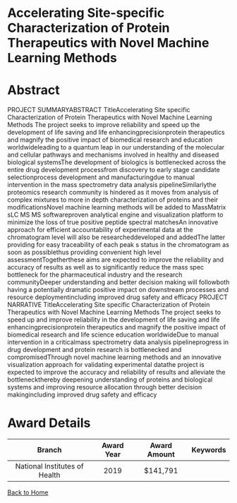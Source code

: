 
Accelerating Site-specific Characterization of Protein Therapeutics with Novel Machine Learning Methods
=======================================================================================================

# Abstract


PROJECT SUMMARYABSTRACT TitleAccelerating Site specific Characterization of Protein Therapeutics with Novel Machine Learning Methods The project seeks to improve reliability and speed up the development of life saving and life enhancingprecisionprotein therapeutics and magnify the positive impact of biomedical research and education worldwideleading to a quantum leap in our understanding of the molecular and cellular pathways and mechanisms involved in healthy and diseased biological systemsThe development of biologics is bottlenecked across the entire drug development processfrom discovery to early stage candidate selectionprocess development and manufacturingdue to manual intervention in the mass spectrometry data analysis pipelineSimilarlythe proteomics research community is hindered as it moves from analysis of complex mixtures to more in depth characterization of proteins and their modificationsNovel machine learning methods will be added to MassMatrix sLC MS MS softwareproven analytical engine and visualization platform to minimize the loss of true positive peptide spectral matchesAn innovative approach for efficient accountability of experimental data at the chromatogram level will also be researcheddeveloped and addedThe latter providing for easy traceability of each peak s status in the chromatogram as soon as possiblethus providing convenient high level assessmentTogetherthese aims are expected to improve the reliability and accuracy of results as well as to significantly reduce the mass spec bottleneck for the pharmaceutical industry and the research communityDeeper understanding and better decision making will followboth having a potentially dramatic positive impact on downstream processes and resource deploymentincluding improved drug safety and efficacy PROJECT NARRATIVE TitleAccelerating Site specific Characterization of Protein Therapeutics with Novel Machine Learning Methods The project seeks to speed up and improve reliability in the development of life saving and life enhancingprecisionprotein therapeutics and magnify the positive impact of biomedical research and life science education worldwideDue to manual intervention in a criticalmass spectrometry data analysis pipelineprogress in drug development and protein research is bottlenecked and compromisedThrough novel machine learning methods and an innovative visualization approach for validating experimental datathe project is expected to improve the accuracy and reliability of results and alleviate the bottleneckthereby deepening understanding of proteins and biological systems and improving resource allocation through better decision makingincluding improved drug safety and efficacy  

# Award Details

|Branch|Award Year|Award Amount|Keywords|
| :---: | :---: | :---: | :---: |
|National Institutes of Health|2019|$141,791||
  
  


[Back to Home](https://github.com/chrischow/dod_sbir_awards/Reports/JH/#2544)